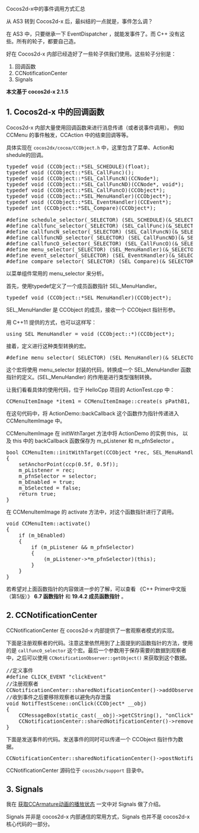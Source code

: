 Cocos2d-x中的事件调用方式汇总

从 AS3 转到 Cocos2d-x 后，最纠结的一点就是，事件怎么调？

在 AS3 中，只要继承一下 EventDispatcher ，就能发事件了。而 C++ 没有这些。所有的轮子，都要自己造。

好在 Cocos2d-x 内部已经造好了一些轮子供我们使用。这些轮子分别是：

1. 回调函数
2. CCNotificationCenter
3. Signals
<!--more-->

**本文基于 cocos2d-x 2.1.5**

## 1. Cocos2d-x 中的回调函数

Cocos2d-x 内部大量使用回调函数来进行消息传递（或者说事件调用）。 例如 CCMenu 的事件触发，CCAction 中的结束回调等等。
 
具体实现在 `cocos2dx/cocoa/CCObject.h` 中，这里包含了菜单、Action和shedule的回调。

<pre lang="CPP">
typedef void (CCObject::*SEL_SCHEDULE)(float);
typedef void (CCObject::*SEL_CallFunc)();
typedef void (CCObject::*SEL_CallFuncN)(CCNode*);
typedef void (CCObject::*SEL_CallFuncND)(CCNode*, void*);
typedef void (CCObject::*SEL_CallFuncO)(CCObject*);
typedef void (CCObject::*SEL_MenuHandler)(CCObject*);
typedef void (CCObject::*SEL_EventHandler)(CCEvent*);
typedef int (CCObject::*SEL_Compare)(CCObject*);

#define schedule_selector(_SELECTOR) (SEL_SCHEDULE)(&_SELECTOR)
#define callfunc_selector(_SELECTOR) (SEL_CallFunc)(&_SELECTOR)
#define callfuncN_selector(_SELECTOR) (SEL_CallFuncN)(&_SELECTOR)
#define callfuncND_selector(_SELECTOR) (SEL_CallFuncND)(&_SELECTOR)
#define callfuncO_selector(_SELECTOR) (SEL_CallFuncO)(&_SELECTOR)
#define menu_selector(_SELECTOR) (SEL_MenuHandler)(&_SELECTOR)
#define event_selector(_SELECTOR) (SEL_EventHandler)(&_SELECTOR)
#define compare_selector(_SELECTOR) (SEL_Compare)(&_SELECTOR) 
</pre>
 
以菜单组件常用的 menu_selector 来分析。

首先，使用typedef定义了一个成员函数指针 SEL_MenuHandler。

<pre lang="CPP">
typedef void (CCObject::*SEL_MenuHandler)(CCObject*);
</pre>

SEL_MenuHandler 是 CCObject 的成员，接收一个 CCObject 指针形参。

用 C++11 提供的方式，也可以这样写：

<pre lang="CPP">
using SEL_MenuHandler = void (CCObject::*)(CCObject*);
</pre>
 
接着，定义进行这种类型转换的宏。

<pre lang="CPP">
#define menu_selector(_SELECTOR) (SEL_MenuHandler)(&_SELECTOR)
</pre>

这个宏将使用 menu_selector 封装的代码，转换成一个 SEL_MenuHandler 函数指针的定义。(SEL_MenuHandler) 的作用是进行类型强制转换。

让我们看看具体的使用代码，位于 HelloCpp 项目的 ActionTest.cpp 中：

<pre lang="CPP">
CCMenuItemImage *item1 = CCMenuItemImage::create(s_pPathB1, s_pPathB2, this, menu_selector(ActionsDemo::backCallback) );
</pre>

在这句代码中，将 ActionDemo::backCallback 这个函数作为指针传递进入 CCMenuItemImage 中。

CCMenuItemImage 在 initWithTarget 方法中将 ActionDemo 的实例 this， 以及 this 中的 backCallback 函数保存为 m_pListener 和 m_pfnSelector 。

<pre lang="CPP">
bool CCMenuItem::initWithTarget(CCObject *rec, SEL_MenuHandler selector)
{
    setAnchorPoint(ccp(0.5f, 0.5f));
    m_pListener = rec;
    m_pfnSelector = selector;
    m_bEnabled = true;
    m_bSelected = false;
    return true;
}
</pre>

在 CCMenuItemImage 的 activate 方法中，对这个函数指针进行了调用。

<pre lang="CPP">
void CCMenuItem::activate()
{
    if (m_bEnabled)
    {
        if (m_pListener && m_pfnSelector)
        {
            (m_pListener->*m_pfnSelector)(this);
        }
    }
}
</pre>

若希望对上面函数指针的内容做进一步的了解，可以查看 《C++ Primer中文版（第5版）》 **6.7 函数指针** 和 **19.4.2 成员函数指针** 。

## 2.  CCNotificationCenter

CCNotificationCenter 在 cocos2d-x 内部提供了一套观察者模式的实现。

下面是注册观察者的代码。注意这里依然用到了上面提到的函数指针的方法，使用的是 `callfuncO_selector` 这个宏。最后一个参数用于保存需要的数据到观察者中，之后可以使用 `CCNotificationObserver::getObject()` 来获取到这个数据。

<pre lang="CPP">
//定义事件
#define CLICK_EVENT "clickEvent"
//注册观察者
CCNotificationCenter::sharedNotificationCenter()->addObserver(this, callfuncO_selector(NotifTestScene::onClick), CLICK_EVENT, NULL);
//收到事件之后要移除观察者以避免内存泄露
void NotifTestScene::onClick(CCObject* __obj)
{
	CCMessageBox(static_cast<CCString*>(__obj)->getCString(), "onClick");
	CCNotificationCenter::sharedNotificationCenter()->removeObserver(this, CLICK_EVENT);
}
</pre>

下面是发送事件的代码。发送事件的同时可以传递一个 CCObject 指针作为数据。

<pre lang="CPP">
CCNotificationCenter::sharedNotificationCenter()->postNotification(CLICK_EVENT, &CCString("Hello World"));
</pre>

CCNotificationCenter 源码位于 `cocos2dx/support` 目录中。

## 3. Signals

我在 [获取CCArmature动画的播放状态][1] 一文中对 Signals 做了介绍。

Signals 并非是 cocos2d-x 内部通信的常用方式，Signals 也并不是 cocos2d-x 核心代码的一部分。

[1]: http://zengrong.net/post/1949.htm

